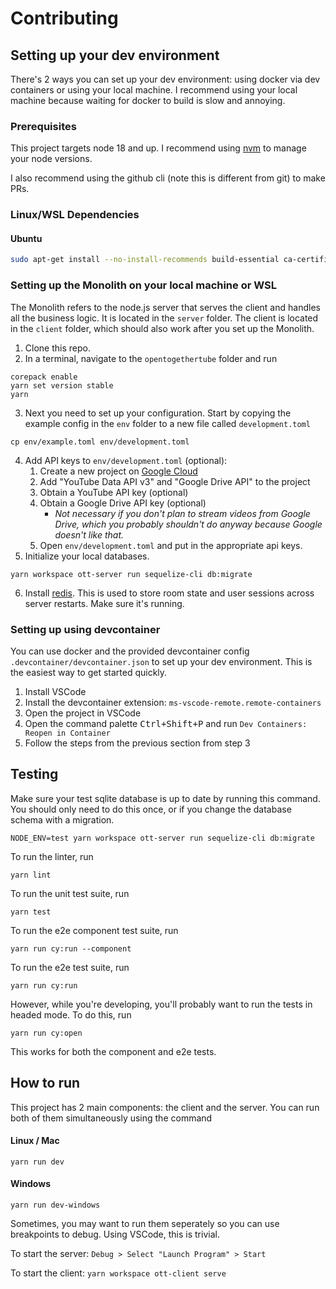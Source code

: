 # Contributing

## Setting up your dev environment

There's 2 ways you can set up your dev environment: using docker via dev containers or using your local machine. I recommend using your local machine because waiting for docker to build is slow and annoying.

### Prerequisites

This project targets node 18 and up. I recommend using [nvm](https://github.com/nvm-sh/nvm) to manage your node versions.

I also recommend using the github cli (note this is different from git) to make PRs.

### Linux/WSL Dependencies

#### Ubuntu

```bash
sudo apt-get install --no-install-recommends build-essential ca-certificates apt-utils libsqlite3-dev libpq-dev libnss3 libnspr4 libatk1.0-0 libatk-bridge2.0-0 libcups2 libdrm2 libdbus-1-3 libatspi2.0-0 libx11-6 libxcomposite1 libxdamage1 libxext6 libxfixes3 libxrandr2 libgbm1 libxcb1 libxkbcommon0 libpango-1.0-0 libcairo2 libasound2 libsodium-dev libtool-bin libtool pkg-config autoconf
```

### Setting up the Monolith on your local machine or WSL

The Monolith refers to the node.js server that serves the client and handles all the business logic. It is located in the `server` folder. The client is located in the `client` folder, which should also work after you set up the Monolith.

1. Clone this repo.
2. In a terminal, navigate to the `opentogethertube` folder and run
```
corepack enable
yarn set version stable
yarn
```
3. Next you need to set up your configuration. Start by copying the example
config in the `env` folder to a new file called `development.toml`
```
cp env/example.toml env/development.toml
```
4. Add API keys to `env/development.toml` (optional):
   1. Create a new project on [Google Cloud](https://console.cloud.google.com)
   2. Add "YouTube Data API v3" and "Google Drive API" to the project
   3. Obtain a YouTube API key (optional)
   4. Obtain a Google Drive API key (optional)
      - _Not necessary if you don't plan to stream videos from Google Drive, which you probably shouldn't do anyway because Google doesn't like that._
   5. Open `env/development.toml` and put in the appropriate api keys.
5.  Initialize your local databases.
```
yarn workspace ott-server run sequelize-cli db:migrate
```
6.   Install [redis](https://redis.io). This is used to store room state and user sessions across server restarts. Make sure it's running.

### Setting up using devcontainer

You can use docker and the provided devcontainer config `.devcontainer/devcontainer.json` to set up your dev environment. This is the easiest way to get started quickly.

1. Install VSCode
2. Install the devcontainer extension: `ms-vscode-remote.remote-containers`
3. Open the project in VSCode
4. Open the command palette <kbd>Ctrl+Shift+P</kbd> and run `Dev Containers: Reopen in Container`
5. Follow the steps from the previous section from step 3

## Testing

Make sure your test sqlite database is up to date by running this command. You should only need to do this once, or if you change the database schema with a migration.
```
NODE_ENV=test yarn workspace ott-server run sequelize-cli db:migrate
```

To run the linter, run
```
yarn lint
```

To run the unit test suite, run
```
yarn test
```

To run the e2e component test suite, run
```
yarn run cy:run --component
```

To run the e2e test suite, run
```
yarn run cy:run
```

However, while you're developing, you'll probably want to run the tests in headed mode. To do this, run
```
yarn run cy:open
```
This works for both the component and e2e tests.

## How to run

This project has 2 main components: the client and the server. You can run
both of them simultaneously using the command
#### Linux / Mac
```
yarn run dev
```
#### Windows
```
yarn run dev-windows
```

Sometimes, you may want to run them seperately so you can use breakpoints to
debug. Using VSCode, this is trivial.

To start the server: `Debug > Select "Launch Program" > Start`

To start the client: `yarn workspace ott-client serve`
